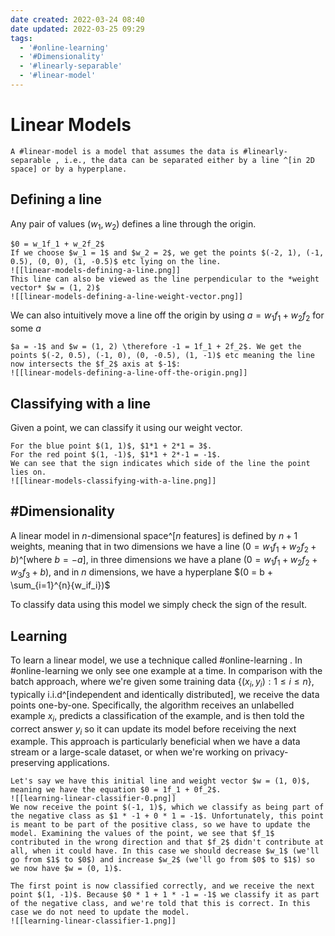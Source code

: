 ```yaml
---
date created: 2022-03-24 08:40
date updated: 2022-03-25 09:29
tags:
  - '#online-learning'
  - '#Dimensionality'
  - '#linearly-separable'
  - '#linear-model'
---
```


# Linear Models

```ad-definition
A #linear-model is a model that assumes the data is #linearly-separable , i.e., the data can be separated either by a line ^[in 2D space] or by a hyperplane.
```

## Defining a line

Any pair of values $(w_1, w_2)$ defines a line through the origin.

```ad-example
$0 = w_1f_1 + w_2f_2$
If we choose $w_1 = 1$ and $w_2 = 2$, we get the points $(-2, 1), (-1, 0.5), (0, 0), (1, -0.5)$ etc lying on the line.
![[linear-models-defining-a-line.png]]
This line can also be viewed as the line perpendicular to the *weight vector* $w = (1, 2)$
![[linear-models-defining-a-line-weight-vector.png]]
```

We can also intuitively move a line off the origin by using $a = w_1f_1 + w_2f_2$ for some $a$

```ad-example
$a = -1$ and $w = (1, 2) \therefore -1 = 1f_1 + 2f_2$. We get the points $(-2, 0.5), (-1, 0), (0, -0.5), (1, -1)$ etc meaning the line now intersects the $f_2$ axis at $-1$:
![[linear-models-defining-a-line-off-the-origin.png]]
```

## Classifying with a line

Given a point, we can classify it using our weight vector.

```ad-example
For the blue point $(1, 1)$, $1*1 + 2*1 = 3$.
For the red point $(1, -1)$, $1*1 + 2*-1 = -1$.
We can see that the sign indicates which side of the line the point lies on.
![[linear-models-classifying-with-a-line.png]]
```

## #Dimensionality

A linear model in $n$-dimensional space^[$n$ features] is defined by $n+1$ weights, meaning that in two dimensions we have a line $(0=w_1f_1 + w_2f_2 + b)$^[where $b=-a$], in three dimensions we have a plane $(0=w_1f_1 + w_2f_2 + w_3f_3 + b)$, and in $n$ dimensions, we have a hyperplane $(0 = b + \sum_{i=1}^{n}{w_if_i})$

To classify data using this model we simply check the sign of the result.

## Learning

To learn a linear model, we use a technique called #online-learning . In #online-learning we only see one example at a time. In comparison with the batch approach, where we're given some training data $\{(x_i, y_i) : 1 \le  i \le n\}$, typically i.i.d^[independent and identically distributed], we receive the data points one-by-one. Specifically, the algorithm receives an unlabelled example $x_i$, predicts a classification of the example, and is then told the correct answer $y_i$ so it can update its model before receiving the next example. This approach is particularly beneficial when we have a data stream or a large-scale dataset, or when we're working on privacy-preserving applications.

```ad-example
Let's say we have this initial line and weight vector $w = (1, 0)$, meaning we have the equation $0 = 1f_1 + 0f_2$.
![[learning-linear-classifier-0.png]]
We now receive the point $(-1, 1)$, which we classify as being part of the negative class as $1 * -1 + 0 * 1 = -1$. Unfortunately, this point is meant to be part of the positive class, so we have to update the model. Examining the values of the point, we see that $f_1$ contributed in the wrong direction and that $f_2$ didn't contribute at all, when it could have. In this case we should decrease $w_1$ (we'll go from $1$ to $0$) and increase $w_2$ (we'll go from $0$ to $1$) so we now have $w = (0, 1)$.

The first point is now classified correctly, and we receive the next point $(1, -1)$. Because $0 * 1 + 1 * -1 = -1$ we classify it as part of the negative class, and we're told that this is correct. In this case we do not need to update the model.
![[learning-linear-classifier-1.png]]
```
